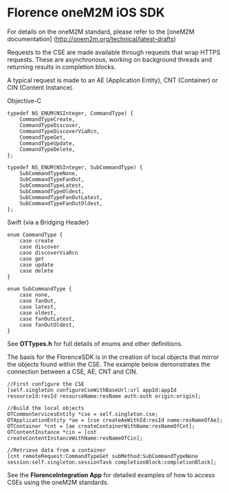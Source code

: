 Florence oneM2M iOS SDK
=======================

For details on the oneM2M standard, please refer to the [oneM2M documentation] (http://onem2m.org/technical/latest-drafts)

Requests to the CSE are made available through requests that wrap HTTPS requests.  These are asynchronous, working on background threads and returning results in completion blocks.

A typical request is made to an AE (Application Entity), CNT (Container) or CIN (Content Instance).

Objective-C
		
	typedef NS_ENUM(NSInteger, CommandType) {
		CommandTypeCreate,
		CommandTypeDiscover,
		CommandTypeDiscoverViaRcn,
		CommandTypeGet,
		CommandTypeUpdate,
		CommandTypeDelete,
	};
	
	typedef NS_ENUM(NSInteger, SubCommandType) {
		SubCommandTypeNone,
		SubCommandTypeFanOut,       
		SubCommandTypeLatest,       
		SubCommandTypeOldest,       
		SubCommandTypeFanOutLatest, 
		SubCommandTypeFanOutOldest, 
	};


Swift (via a Bridging Header)
		
	enum CommandType {
		case create
		case discover
		case discoverViaRcn
		case get
		case update
		case delete
	}

	enum SubCommandType {
		case none,
		case fanOut,       
		case latest,       
		case oldest,       
		case fanOutLatest, 
		case fanOutOldest, 
	}
	

See **OTTypes.h** for full details of enums and other definitions.

The basis for the FlorenceSDK is in the creation of local objects that mirror the objects found within the CSE. The example below demonstrates the connection between a CSE, AE, CNT and CIN.

	//First configure the CSE
	[self.singleton configureCseWithBaseUrl:url appId:appId resourceId:resId resourceName:resName auth:auth origin:origin];
	    
	//Build the local objects
	OTCommonServicesEntity *cse = self.singleton.cse;
	OTApplicationEntity *ae = [cse createAeWithId:resId name:resNameOfAe];
	OTContainer *cnt = [ae createContainerWithName:resNameOfCnt];
	OTContentInstance *cin = [cnt createContentInstanceWithName:resNameOfCin];
	
	//Retrieve data from a container
	[cnt remoteRequest:CommandTypeGet subMethod:SubCommandTypeNone session:self.singleton.sessionTask completionBlock:completionBlock];


See the **FlorenceIntegration App** for detailed examples of how to access CSEs using the oneM2M standards.

